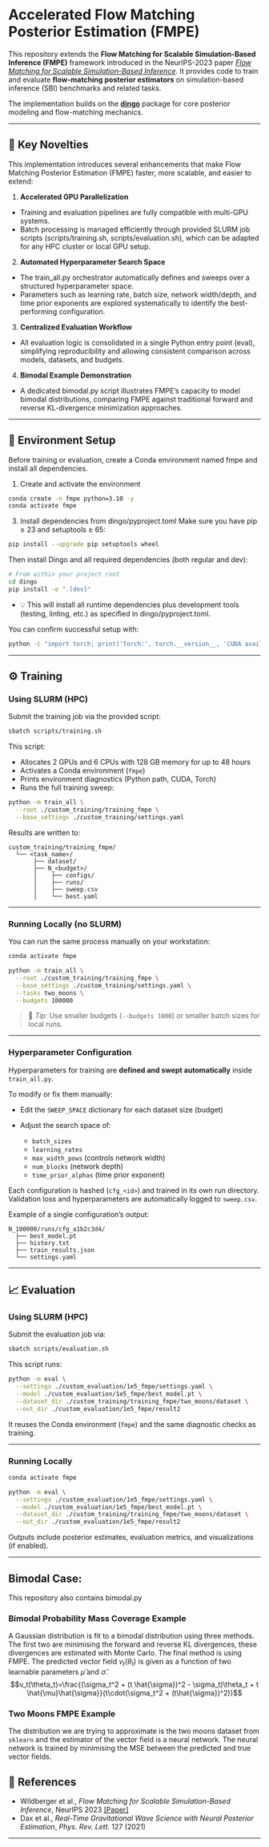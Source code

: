 # Accelerated Flow Matching Posterior Estimation (FMPE)

This repository extends the **Flow Matching for Scalable Simulation-Based Inference (FMPE)** framework introduced in the NeurIPS-2023 paper [*Flow Matching for Scalable Simulation-Based Inference*](https://neurips.cc/virtual/2023/poster/72395).
It provides code to train and evaluate **flow-matching posterior estimators** on simulation-based inference (SBI) benchmarks and related tasks.

The implementation builds on the [**dingo**](https://github.com/dingo-gw/dingo) package for core posterior modeling and flow-matching mechanics.

---

## 🚀 Key Novelties
This implementation introduces several enhancements that make Flow Matching Posterior Estimation (FMPE) faster, more scalable, and easier to extend:
1. **Accelerated GPU Parallelization**
  - Training and evaluation pipelines are fully compatible with multi-GPU systems.
  - Batch processing is managed efficiently through provided SLURM job scripts (scripts/training.sh, scripts/evaluation.sh), which can be adapted for any HPC cluster or local GPU setup.
2. **Automated Hyperparameter Search Space**
  - The train_all.py orchestrator automatically defines and sweeps over a structured hyperparameter space.
  - Parameters such as learning rate, batch size, network width/depth, and time prior exponents are explored systematically to identify the best-performing configuration.
3. **Centralized Evaluation Workflow**
  - All evaluation logic is consolidated in a single Python entry point (eval), simplifying reproducibility and allowing consistent comparison across models, datasets, and budgets.
4. **Bimodal Example Demonstration**
  - A dedicated bimodal.py script illustrates FMPE’s capacity to model bimodal distributions, comparing FMPE against traditional forward and reverse KL-divergence minimization approaches.

---

## 🧩 Environment Setup
Before training or evaluation, create a Conda environment named fmpe and install all dependencies.

1. Create and activate the environment
```bash
conda create -n fmpe python=3.10 -y
conda activate fmpe
```
3. Install dependencies from dingo/pyproject.toml
Make sure you have pip ≥ 23 and setuptools ≥ 65:
```bash
pip install --upgrade pip setuptools wheel
```
Then install Dingo and all required dependencies (both regular and dev):
```bash
# From within your project root
cd dingo
pip install -e ".[dev]"
```
- 💡 This will install all runtime dependencies plus development tools (testing, linting, etc.) as specified in dingo/pyproject.toml.
  
You can confirm successful setup with:
```bash
python -c "import torch; print('Torch:', torch.__version__, 'CUDA available:', torch.cuda.is_available())"
```

---

## ⚙️ Training

### Using SLURM (HPC)

Submit the training job via the provided script:

```bash
sbatch scripts/training.sh
```

This script:

* Allocates 2 GPUs and 6 CPUs with 128 GB memory for up to 48 hours
* Activates a Conda environment (`fmpe`)
* Prints environment diagnostics (Python path, CUDA, Torch)
* Runs the full training sweep:

```bash
python -m train_all \
  --root ./custom_training/training_fmpe \
  --base_settings ./custom_training/settings.yaml
```

Results are written to:

```
custom_training/training_fmpe/
  └── <task_name>/
       ├── dataset/
       ├── N_<budget>/
       │    ├── configs/
       │    ├── runs/
       │    ├── sweep.csv
       │    └── best.yaml
```

---

### Running Locally (no SLURM)

You can run the same process manually on your workstation:

```bash
conda activate fmpe

python -m train_all \
  --root ./custom_training/training_fmpe \
  --base_settings ./custom_training/settings.yaml \
  --tasks two_moons \
  --budgets 100000
```

> 🧩 *Tip:* Use smaller budgets (`--budgets 1000`) or smaller batch sizes for local runs.

---

### Hyperparameter Configuration

Hyperparameters for training are **defined and swept automatically** inside `train_all.py`.

To modify or fix them manually:

* Edit the `SWEEP_SPACE` dictionary for each dataset size (budget)
* Adjust the search space of:

  * `batch_sizes`
  * `learning_rates`
  * `max_width_pows` (controls network width)
  * `num_blocks` (network depth)
  * `time_prior_alphas` (time prior exponent)

Each configuration is hashed (`cfg_<id>`) and trained in its own run directory.
Validation loss and hyperparameters are automatically logged to `sweep.csv`.

Example of a single configuration’s output:

```
N_100000/runs/cfg_a1b2c3d4/
  ├── best_model.pt
  ├── history.txt
  ├── train_results.json
  └── settings.yaml
```

---

## 📈 Evaluation

### Using SLURM (HPC)

Submit the evaluation job via:

```bash
sbatch scripts/evaluation.sh
```

This script runs:

```bash
python -m eval \
  --settings ./custom_evaluation/1e5_fmpe/settings.yaml \
  --model ./custom_evaluation/1e5_fmpe/best_model.pt \
  --dataset_dir ./custom_training/training_fmpe/two_moons/dataset \
  --out_dir ./custom_evaluation/1e5_fmpe/result2
```

It reuses the Conda environment (`fmpe`) and the same diagnostic checks as training.

---

### Running Locally

```bash
conda activate fmpe

python -m eval \
  --settings ./custom_evaluation/1e5_fmpe/settings.yaml \
  --model ./custom_evaluation/1e5_fmpe/best_model.pt \
  --dataset_dir ./custom_training/training_fmpe/two_moons/dataset \
  --out_dir ./custom_evaluation/1e5_fmpe/result2
```

Outputs include posterior estimates, evaluation metrics, and visualizations (if enabled).

---

## Bimodal Case:

This repository also contains bimodal.py

### Bimodal Probability Mass Coverage Example
A Gaussian distribution is fit to a bimodal distribution using three methods. The first two are minimising the forward and reverse KL divergences, these divergences are estimated with Monte Carlo. The final method is using FMPE.
The predicted vector field $v_t(\theta_t)$ is given as a function of two learnable parameters $\hat{\mu}$ and $\hat{\sigma}$.
$$v_t(\theta_t)=\frac{(\sigma_t^2 + (t \hat{\sigma})^2 - \sigma_t)\theta_t + t \hat{\mu}\hat{\sigma}}{t\cdot(\sigma_t^2 + (t\hat{\sigma})^2)}$$

### Two Moons FMPE Example
The distribution we are trying to approximate is the two moons dataset from <code>sklearn</code> and the estimator of the vector field is a neural network. The neural network is trained by minimising the MSE between the predicted and true vector fields.

## 📄 References

* Wildberger et al., *Flow Matching for Scalable Simulation-Based Inference*, NeurIPS 2023
  [[Paper]](https://openreview.net/forum?id=D2cS6SoYlP)
* Dax et al., *Real-Time Gravitational Wave Science with Neural Posterior Estimation*, *Phys. Rev. Lett.* 127 (2021)

---
